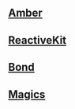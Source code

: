 ## [Amber](https://github.com/undeadhd/reactive-book/blob/master/Amber.md)
## [ReactiveKit](https://github.com/undeadhd/reactive-book/blob/master/ReactiveKit.md)
## [Bond](https://github.com/undeadhd/reactive-book/blob/master/Bond.md)
## [Magics](https://github.com/undeadhd/reactive-book/blob/master/Magics.md)